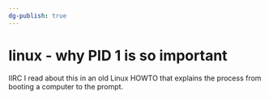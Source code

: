 ```yaml
---
dg-publish: true
---
```

# linux - why PID 1 is so important

IIRC I read about this in an old Linux HOWTO that explains the process from booting a computer to the prompt.